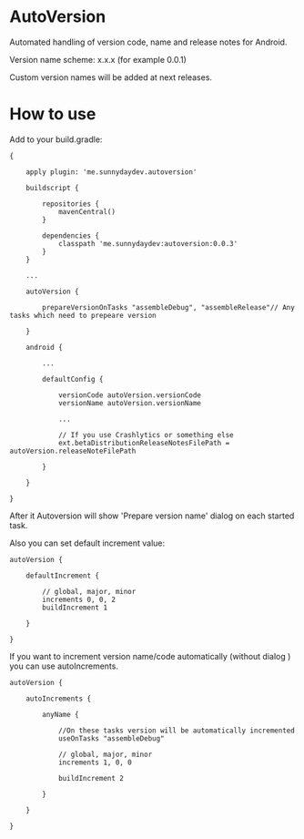 # AutoVersion
Automated handling of version code, name and release notes for Android.

Version name scheme:
x.x.x (for example 0.0.1)

Custom version names will be added at next releases.

# How to use
Add to your build.gradle:
```
{

    apply plugin: 'me.sunnydaydev.autoversion'
    
    buildscript {

        repositories {
            mavenCentral()
        }

        dependencies {
            classpath 'me.sunnydaydev:autoversion:0.0.3'
        }
    }
    
    ...
    
    autoVersion {
        
        prepareVersionOnTasks "assembleDebug", "assembleRelease"// Any tasks which need to prepeare version
        
    }

    android {

        ...

        defaultConfig {

            versionCode autoVersion.versionCode
            versionName autoVersion.versionName

            ...

            // If you use Crashlytics or something else
            ext.betaDistributionReleaseNotesFilePath = autoVersion.releaseNoteFilePath
            
        }

    }
    
}
```

After it Autoversion will show 'Prepare version name' dialog on each started task.

Also you can set default increment value:
```
autoVersion {

    defaultIncrement {

        // global, major, minor
        increments 0, 0, 2
        buildIncrement 1

    }

}
```

If you want to increment version name/code automatically (without dialog 
) you can use autoIncrements.
```
autoVersion {

    autoIncrements {

        anyName {
        
            //On these tasks version will be automatically incremented
            useOnTasks "assembleDebug"
            
            // global, major, minor
            increments 1, 0, 0
            
            buildIncrement 2

        }

    }

}
```
